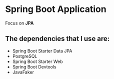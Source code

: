 # Spring Boot Application 

Focus on **JPA**

## The dependencies that I use are:
- Spring Boot Starter Data JPA
- PostgreSQL
- Spring Boot Starter Web
- Spring Boot Devtools
- JavaFaker

